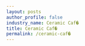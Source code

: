 ```yaml
---
layout: posts 
author_profile: false 
industry_name: Ceramic Caf�
title: Ceramic Caf�
permalink: /ceramic-caf�
---
```

